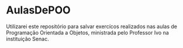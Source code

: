 # AulasDePOO
Utilizarei este repositório para salvar exercícos realizados nas aulas de Programação Orientada a Objetos, ministrada pelo Professor Ivo na instituição Senac.
